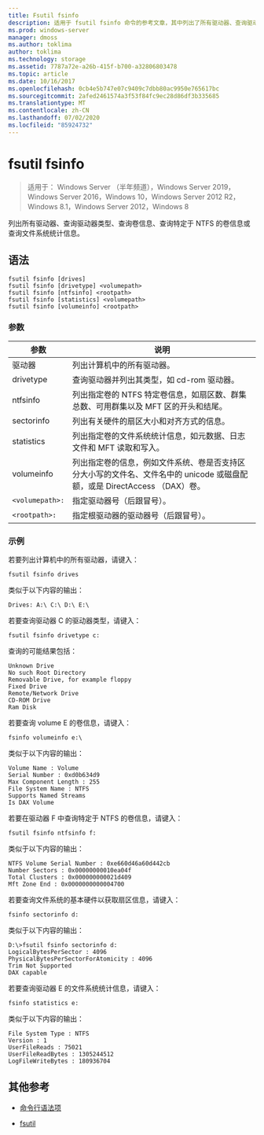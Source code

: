 ```yaml
---
title: Fsutil fsinfo
description: 适用于 fsutil fsinfo 命令的参考文章，其中列出了所有驱动器、查询驱动器类型、查询卷信息、查询特定于 NTFS 的卷信息或查询文件系统统计信息。
ms.prod: windows-server
manager: dmoss
ms.author: toklima
author: toklima
ms.technology: storage
ms.assetid: 7787a72e-a26b-415f-b700-a32806803478
ms.topic: article
ms.date: 10/16/2017
ms.openlocfilehash: 0cb4e5b747e07c9409c7dbb80ac9950e765617bc
ms.sourcegitcommit: 2afed2461574a3f53f84fc9ec28d86df3b335685
ms.translationtype: MT
ms.contentlocale: zh-CN
ms.lasthandoff: 07/02/2020
ms.locfileid: "85924732"
---
```

# <a name="fsutil-fsinfo"></a>fsutil fsinfo

> 适用于： Windows Server （半年频道），Windows Server 2019，Windows Server 2016，Windows 10，Windows Server 2012 R2，Windows 8.1，Windows Server 2012，Windows 8

列出所有驱动器、查询驱动器类型、查询卷信息、查询特定于 NTFS 的卷信息或查询文件系统统计信息。

## <a name="syntax"></a>语法

```
fsutil fsinfo [drives]
fsutil fsinfo [drivetype] <volumepath>
fsutil fsinfo [ntfsinfo] <rootpath>
fsutil fsinfo [statistics] <volumepath>
fsutil fsinfo [volumeinfo] <rootpath>
```

### <a name="parameters"></a>参数

| 参数 | 说明 |
| --------- |------------ |
| 驱动器 | 列出计算机中的所有驱动器。 |
| drivetype | 查询驱动器并列出其类型，如 cd-rom 驱动器。 |
| ntfsinfo | 列出指定卷的 NTFS 特定卷信息，如扇区数、群集总数、可用群集以及 MFT 区的开头和结尾。 |
| sectorinfo | 列出有关硬件的扇区大小和对齐方式的信息。 |
| statistics | 列出指定卷的文件系统统计信息，如元数据、日志文件和 MFT 读取和写入。 |
| volumeinfo | 列出指定卷的信息，例如文件系统、卷是否支持区分大小写的文件名、文件名中的 unicode 或磁盘配额，或是 DirectAccess （DAX）卷。 |
| `<volumepath>:` | 指定驱动器号（后跟冒号）。 |
| `<rootpath>:` | 指定根驱动器的驱动器号（后跟冒号）。 |

### <a name="examples"></a>示例

若要列出计算机中的所有驱动器，请键入：

```
fsutil fsinfo drives
```

类似于以下内容的输出：

```
Drives: A:\ C:\ D:\ E:\
```

若要查询驱动器 C 的驱动器类型，请键入：

```
fsutil fsinfo drivetype c:
```

查询的可能结果包括：

```
Unknown Drive
No such Root Directory
Removable Drive, for example floppy
Fixed Drive
Remote/Network Drive
CD-ROM Drive
Ram Disk
```

若要查询 volume E 的卷信息，请键入：

```
fsinfo volumeinfo e:\
```

类似于以下内容的输出：

```
Volume Name : Volume
Serial Number : 0xd0b634d9
Max Component Length : 255
File System Name : NTFS
Supports Named Streams
Is DAX Volume
```

若要在驱动器 F 中查询特定于 NTFS 的卷信息，请键入：

```
fsutil fsinfo ntfsinfo f:
```

类似于以下内容的输出：

```
NTFS Volume Serial Number : 0xe660d46a60d442cb
Number Sectors : 0x00000000010ea04f
Total Clusters : 0x000000000021d409
Mft Zone End : 0x0000000000004700
```

若要查询文件系统的基本硬件以获取扇区信息，请键入：

```
fsinfo sectorinfo d:
```

类似于以下内容的输出：

```
D:\>fsutil fsinfo sectorinfo d:
LogicalBytesPerSector : 4096
PhysicalBytesPerSectorForAtomicity : 4096
Trim Not Supported
DAX capable
```

若要查询驱动器 E 的文件系统统计信息，请键入：

```
fsinfo statistics e:
```

类似于以下内容的输出：

```
File System Type : NTFS
Version : 1
UserFileReads : 75021
UserFileReadBytes : 1305244512
LogFileWriteBytes : 180936704
```

## <a name="additional-references"></a>其他参考

- [命令行语法项](command-line-syntax-key.md)

- [fsutil](fsutil.md)
